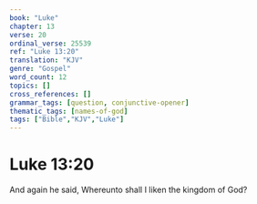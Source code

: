 ```yaml
---
book: "Luke"
chapter: 13
verse: 20
ordinal_verse: 25539
ref: "Luke 13:20"
translation: "KJV"
genre: "Gospel"
word_count: 12
topics: []
cross_references: []
grammar_tags: [question, conjunctive-opener]
thematic_tags: [names-of-god]
tags: ["Bible","KJV","Luke"]
---
```


# Luke 13:20

And again he said, Whereunto shall I liken the kingdom of God?
